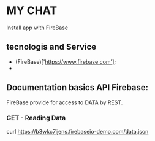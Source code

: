 # MY CHAT

Install app with FireBase

## tecnologis and Service

- (FireBase)['https://www.firebase.com'];
-


## Documentation basics API Firebase:
FireBase provide  for access to DATA
by REST.

### GET - Reading Data
  curl https://b3wkc7jjens.firebaseio-demo.com/data.json
